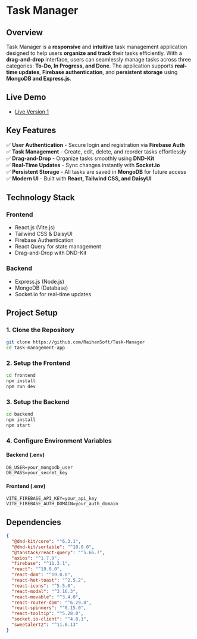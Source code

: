 # **Task Manager**

## **Overview**

Task Manager is a **responsive** and **intuitive** task management application designed to help users **organize and track** their tasks efficiently. With a **drag-and-drop** interface, users can seamlessly manage tasks across three categories: **To-Do, In Progress, and Done**. The application supports **real-time updates**, **Firebase authentication**, and **persistent storage** using **MongoDB and Express.js**.

## **Live Demo**

- [Live Version 1](https://task-managment-2ce16.web.app/)

## **Key Features**

✅ **User Authentication** - Secure login and registration via **Firebase Auth**  
✅ **Task Management** - Create, edit, delete, and reorder tasks effortlessly  
✅ **Drag-and-Drop** - Organize tasks smoothly using **DND-Kit**  
✅ **Real-Time Updates** - Sync changes instantly with **Socket.io**  
✅ **Persistent Storage** - All tasks are saved in **MongoDB** for future access  
✅ **Modern UI** - Built with **React, Tailwind CSS, and DaisyUI**  

## **Technology Stack**

### **Frontend**
- React.js (Vite.js)
- Tailwind CSS & DaisyUI
- Firebase Authentication
- React Query for state management
- Drag-and-Drop with DND-Kit

### **Backend**
- Express.js (Node.js)
- MongoDB (Database)
- Socket.io for real-time updates

## **Project Setup**

### **1. Clone the Repository**

```bash
git clone https://github.com/RaihanSoft/Task-Manager
cd task-management-app
```

### **2. Setup the Frontend**

```bash
cd frontend
npm install
npm run dev
```

### **3. Setup the Backend**

```bash
cd backend
npm install
npm start
```

### **4. Configure Environment Variables**

#### **Backend (.env)**
```
DB_USER=your_mongodb_user
DB_PASS=your_secret_key
```

#### **Frontend (.env)**
```
VITE_FIREBASE_API_KEY=your_api_key
VITE_FIREBASE_AUTH_DOMAIN=your_auth_domain
```

## **Dependencies**

```json
{
  "@dnd-kit/core": "^6.3.1",
  "@dnd-kit/sortable": "^10.0.0",
  "@tanstack/react-query": "^5.66.7",
  "axios": "^1.7.9",
  "firebase": "^11.3.1",
  "react": "^19.0.0",
  "react-dom": "^19.0.0",
  "react-hot-toast": "^2.5.2",
  "react-icons": "^5.5.0",
  "react-modal": "^3.16.3",
  "react-movable": "^3.4.0",
  "react-router-dom": "^6.29.0",
  "react-spinners": "^0.15.0",
  "react-tooltip": "^5.28.0",
  "socket.io-client": "^4.8.1",
  "sweetalert2": "^11.6.13"
}
```

